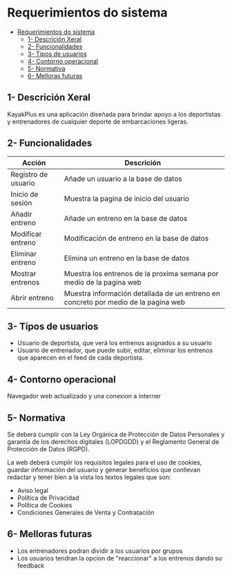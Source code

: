 # Requerimientos do sistema

- [Requerimientos do sistema](#requerimientos-do-sistema)
  - [1- Descrición Xeral](#1--descrición-xeral)
  - [2- Funcionalidades](#2--funcionalidades)
  - [3- Tipos de usuarios](#3--tipos-de-usuarios)
  - [4- Contorno operacional](#4--contorno-operacional)
  - [5- Normativa](#5--normativa)
  - [6- Melloras futuras](#6--melloras-futuras)


## 1- Descrición Xeral

KayakPlus es una aplicación diseñada para brindar apoyo a los deportistas y entrenadores de cualquier deporte de embarcaciones ligeras.

## 2- Funcionalidades

| Acción   |  Descrición        |
|----------|--------------------|
| Registro de usuario | Añade un usuario a la base de datos |
| Inicio de sesión    | Muestra la pagina de inicio del usuario |
| Añadir entreno   | Añade un entreno en la base de datos|
| Modificar entreno | Modificación de entreno en la base de datos|
| Eliminar entreno | Elimina un entreno en la base de datos |
| Mostrar entrenos  | Muestra los entrenos de la proxima semana por medio de la pagina web |
| Abrir entreno  | Muestra información detallada de un entreno en concreto por medio de la pagina web |

## 3- Tipos de usuarios

- Usuario de deportista, que verá los entrenos asignados a su usuario
- Usuario de entrenador, que puede subir, editar, eliminar los entrenos que aparecen en el feed de cada deportista.

## 4- Contorno operacional

Navegador web actualizado y una conexion a interner

## 5- Normativa

Se deberá cumplir con la Ley Orgánica de Protección de Datos Personales y garantía de los derechos digitales (LOPDGDD) y el Reglamento General de Protección de Datos (RGPD).

La web deberá cumplir los requisitos legales para el uso de cookies, guardar información del usuario y generar beneficios que conllevan redactar y tener bien a la vista los textos legales que son:

 + Aviso legal
 + Política de Privacidad
 + Política de Cookies	
 + Condiciones Generales de Venta y Contratación

## 6- Melloras futuras

- Los entrenadores podran dividir a los usuarios por grupos
- Los usuarios tendran la opcion de "reaccionar" a los entrenos dando su feedback
